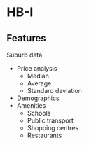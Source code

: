 # HB-I

## Features

Suburb data
- Price analysis
    - Median
    - Average
    - Standard deviation
- Demographics
- Amenities
    - Schools
    - Public transport
    - Shopping centres
    - Restaurants

